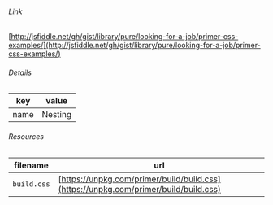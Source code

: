 <!--
https://pypi.org/project/jsfiddle-readme/
-->


###### Link
[http://jsfiddle.net/gh/gist/library/pure/looking-for-a-job/primer-css-examples/](http://jsfiddle.net/gh/gist/library/pure/looking-for-a-job/primer-css-examples/)

###### Details
key|value
-|-
name|Nesting

###### Resources
filename|url
-|-
`build.css`|[https://unpkg.com/primer/build/build.css](https://unpkg.com/primer/build/build.css)